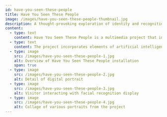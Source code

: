 ```yaml
---
id: have-you-seen-these-people
title: Have You Seen These People
image: /images/have-you-seen-these-people-thumbnail.jpg
description: A thought-provoking exploration of identity and recognition in the digital age.
content:
  - type: text
    content: Have You Seen These People is a multimedia project that investigates the concept of identity and recognition in our increasingly digital world. Through a series of portraits and interactive installations, this work challenges viewers to consider how we perceive and remember faces in an era of constant visual stimulation.
  - type: text
    content: The project incorporates elements of artificial intelligence and facial recognition technology, juxtaposing these with traditional portraiture techniques to create a dialogue about the nature of identity in both physical and digital realms.
  - type: image
    src: /images/have-you-seen-these-people-1.jpg
    alt: Overview of Have You Seen These People installation
    span: true
  - type: image
    src: /images/have-you-seen-these-people-2.jpg
    alt: Detail of digital portrait
  - type: image
    src: /images/have-you-seen-these-people-3.jpg
    alt: Visitor interacting with facial recognition display
  - type: image
    src: /images/have-you-seen-these-people-4.jpg
    alt: Collage of various portraits from the project
---
```

